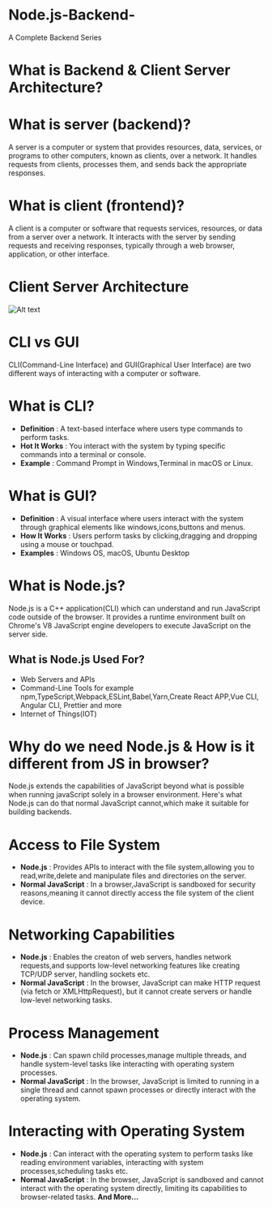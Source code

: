 # Node.js-Backend-
A Complete Backend Series
# What is Backend & Client Server Architecture?
# What is server (backend)?
A server is a computer or system that provides resources, data, services, or programs to other computers, known as clients, over a network. It handles requests from clients, processes them, and sends back the appropriate responses.
# What is client (frontend)?
A client is a computer or software that requests services, resources, or data from a server over a network. It interacts with the server by sending requests and receiving responses, typically through a web browser, application, or other interface.
# Client Server Architecture
![Alt text](https://www.scaler.com/topics/images/client-server-architecture.webp)

# CLI vs GUI
CLI(Command-Line Interface) and GUI(Graphical User Interface) are two different ways of interacting with a computer or software.
# What is CLI?
* **Definition** : A text-based interface where users type commands to perform tasks.
* **Hot It Works** : You interact with the system by typing specific commands into a terminal or 
  console.
* **Example** : Command Prompt in Windows,Terminal in macOS or Linux.
# What is GUI?
* **Definition** : A visual interface where users interact with the system through graphical elements like windows,icons,buttons and menus.
* **How It Works** : Users perform tasks by clicking,dragging and dropping using a mouse or touchpad.
* **Examples** : Windows OS, macOS, Ubuntu Desktop
# What is Node.js?
Node.js is a C++ application(CLI) which can understand and run JavaScript code outside  of the browser. It provides a runtime environment built on Chrome's V8 JavaScript engine developers to execute JavaScript on the server side.
## What is Node.js Used For?
* Web Servers and APIs
* Command-Line Tools for example npm,TypeScript,Webpack,ESLint,Babel,Yarn,Create React APP,Vue CLI, Angular CLI, Prettier and more
* Internet of Things(IOT)
# Why do we need Node.js & How is it different from JS in browser?
Node.js extends the capabilities of JavaScript beyond what is possible when running javaScript solely in a browser environment. Here's what Node.js can do that normal JavaScript cannot,which make it suitable for building backends.
# Access to File System
* **Node.js** : Provides APIs to interact with the file system,allowing you to read,write,delete and manipulate files and directories on the server.
* **Normal JavaScript** : In a browser,JavaScript is sandboxed for security reasons,meaning it cannot directly access the file system of the client device.
# Networking Capabilities
* **Node.js** : Enables the creaton of web servers, handles network requests,and supports low-level networking features like creating TCP/UDP server, handling sockets etc.
* **Normal JavaScript** : In the browser, JavaScript can make HTTP request (via fetch or XMLHttpRequest), but it cannot create servers or handle low-level networking tasks.
# Process Management
* **Node.js** : Can spawn child processes,manage multiple threads, and handle system-level tasks like interacting with operating system processes.
* **Normal JavaScript** : In the browser, JavaScript is limited to running in a single thread and cannot spawn processes or directly interact with the operating system.
# Interacting with Operating System
* **Node.js** : Can interact with the operating system to perform tasks like reading environment variables, interacting with system processes,scheduling tasks etc.
* **Normal JavaScript** : In the browser, JavaScript is sandboxed and cannot interact with the operating system directly, limiting its capabilities to browser-related tasks.
**And More...**

